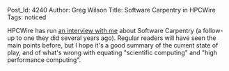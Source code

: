 Post_Id: 4240
Author: Greg Wilson
Title: Software Carpentry in HPCWire
Tags: noticed

<p>HPCWire has run <a href="http://www.hpcwire.com/hpcwire/2011-07-18/software_carpentry_revisited.html">an interview with me</a> about Software Carpentry (a follow-up to one they did several years ago).  Regular readers will have seen the main points before, but I hope it's a good summary of the current state of play, and of what's wrong with equating "scientific computing" and "high performance computing".</p>
